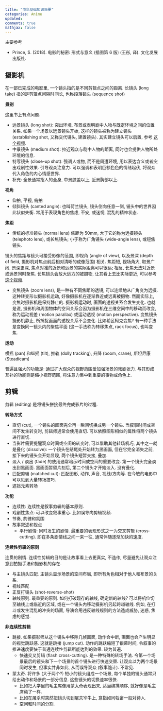 ```yaml
---
title: "电影基础知识简要"
categories: Anime
updated: 
comments: true
mathjax: false
---
```


主要参考

- Prince, S. (2018). 电影的秘密: 形式与意义 (插图第 6 版) (王彤, 译). 文化发展出版社.

<!-- more -->

## 摄影机

在一部已完成的电影里, 一个镜头指的是不同剪辑点之间的距离. 长镜头 (long take) 指的是剪辑点间隔时间长, 也称段落镜头 (sequence shot)

**景别**

这里书上有点问题.

- 远景镜头 (long shot): 突出环境, 布景或表明剧中人物与既定环境之间的位置关系. 如果一个场景以远景镜头开始, 这样的镜头被称为建立镜头 (establishing shot, 又称交代镜头, 建置镜头). 其实建立镜头可以后置, 参考 [这个视频](https://www.bilibili.com/video/BV1T7411N788).
- 中景镜头 (medium shot): 拉近观众与剧中人物的距离, 同时也会提供人物所处环境的信息.
- 特写镜头 (close-up shot): 强调人或物, 而不是周遭环境, 用以表达含义或者突出戏剧性效果. 引导观众注意力. 可以强调和表明巨额色色的情绪起伏, 将观众代入角色的内心情感世界.
- 补充: 全景通常指人的全身, 中景膝盖以上, 近景胸部以上.

**视角**

- 仰拍, 平视, 俯拍
- 倾斜镜头 (canted angle): 也叫荷兰镜头, 镜头倒向任意一侧, 镜头中的世界因此状似失衡. 常用于表现角色的焦虑, 不安, 或迷惘, 混乱的精神状态.

**焦距**

- 传统的标准镜头 (normal lens) 焦距为 50mm, 大于它的称为远摄镜头 (telephoto lens), 或长焦镜头; 小于称为广角镜头 (wide-angle lens), 或短焦镜头. 

镜头的焦距与镜头可接受影像的范围, 即视角 (angle of view), 以及景深 (depth of field, 摄影机对焦点前后相对清晰的成像范围) 相关. 焦距短, 视场角大, 取景广阔, 景深更深, 焦点对准的近景和远景的实际距离可以很远; 相反, 长焦无法对近景或远景同时聚焦. 长焦镜头会放大远方的被摄物, 让其看上去比实际更近, 可以参考 [这个视频](https://www.bilibili.com/video/BV1mK4y1b7k2).

- 变焦镜头 (zoom lens), 是一种有不同焦距的透镜, 可以连续地从广角变为远摄. 这种转变形似摄影机运动, 好像摄影机在逐渐靠近或远离被摄物. 然而实际上, 变焦时摄影机是保持静止的. 摄影机运动时, 画面的透视关系会发生变化. 也就是说, 摄影机和周围物体的空间关系会因为摄影机在三维空间中的移动而改变, 称为运动视差 (motion parallax) 或运动透视 (motion perspective). 变焦镜头摄影机静止, 所捕捉画面的透视关系不会变化. 比如希区柯克变焦? 有一种手法是变换同一镜头内的聚焦平面 (这一手法称为转移焦点, rack focus), 也叫变焦. 

**运动**

横摇 (pan) 和纵摇 (tilt), 推轨 (dolly tracking), 升降 (boom, crane), 斯坦尼康 (Steadicam)

普遍且强大的功能是: 通过扩大观众的视野范围爱加强场景的戏剧张力. 与其形成互补的功能则是缩小视野范围, 将注意力集中到重要的事物或角色上.

## 剪辑

剪辑 (editing) 是将镜头拼接最终完成影片的过程.

**转场方式**

- 直切 (cut), 一个镜头的画面完全再一瞬间切换成另一个镜头. 当叙事时间或空间不发生转变时, 剪辑师通常会使用直切. 可以依照图形相似的属性将两个镜头进行直切.
- 当影片需要提醒观众时间或空间的转变时, 可以借助其他转场机巧, 其中之一就是叠化 (dissolve): 一个镜头在结尾处开始转为黑画面, 但在它完全消失之前, 接下来的镜头会开始显现, 两个镜头短暂交接, 叠加.
- 淡入 / 淡出 (fade) 的使用通常暗示时间或空间的重要改变. 第一个镜头完全淡出到黑画面. 黑画面暂留片刻后, 第二个镜头才开始淡入. 没有叠化.
- 匹配剪辑 (matched cut): 匹配图形, 动作, 声音, 视线/方向等. 在今敏的电影中可以见到大量转场技巧.
- 遮挡元素转场

**功能**

- 连续性: 连续性是叙事剪辑的基本原则.
- 戏剧性焦点: 可以改变叙事重心. 比如误导向剪辑视频.
- 节奏, 韵律和氛围
- 故事叙述和视点
    - 平行剧情: 同时发生的剧情. 最重要的表现形式之一为交叉剪辑 (cross-cutting). 即在多条剧情线之间一来一往, 通常伴随逐渐加快的速度.

**连续性剪辑的原则**

连贯的剧情. 连续性剪辑的目的是让故事看上去更真实, 不造作, 尽量避免让观众注意到拍摄手法和摄影机的存在.

- 与主镜头匹配. 主镜头显示场景的空间布局, 即所有角色相对于他人和布景的关系.
- 视线匹配
- 正反打镜头 (shot-reverse-shot)
- 轴线原则. 最重要的原则. 如何打破现存的轴线, 确定新的轴线? 可以将机位切至轴线上或临近的区域, 或在一个镜头内移动摄影机另起跨越轴线. 例如, 在打斗或发生混乱的冲突的场面, 导演会用违反轴线规则的方法造成威胁, 迷惑, 焦虑的感觉.

**非连续性剪辑**

- 跳接. 如果摄影师从这个镜头中移除几帧画面, 动作会中断, 画面也会产生明显的视觉跳跃感. 这就是跳接 (jump cut). 动作的跳跃缩短了银幕时间, 令叙事的推进速度要快于普通连续性剪辑所能达到的效果. 较为普遍.
    - 快速交叉剪辑 (flash cross-cutting). 是一种特殊的转场手法. 令第一个场景最后的镜头和下一个场景的首个镜头进行快速交替. 让观众以为两个场景同时发生, 但事实并非如此, 从而误导观众 (叙事诡计). 不常见.
- 蒙太奇. 将许多 (大于两个?) 短小的镜头组成一个场景, 每个单独的镜头通常只给出动作和场景的一部分信息. 这些镜头的切换速率很快. 
    - 比如把大学里的毛主席像用蒙太奇表现出来, 适当编排顺序, 就好像是毛主席动了一样.
    - 比如在屠杀时突然把镜头切到屠夫宰牛上, 意指如同牲畜一般对待人.
    - 空间和时间的分割.